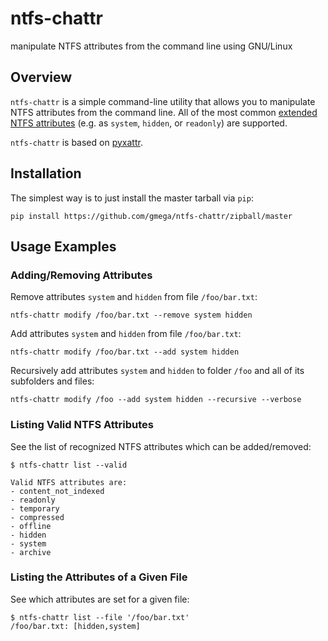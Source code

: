 # ntfs-chattr

manipulate NTFS attributes from the command line using GNU/Linux

## Overview
`ntfs-chattr` is a simple command-line utility that allows you to manipulate NTFS attributes from the command line. All 
of the most common [extended NTFS attributes](https://www.tuxera.com/community/ntfs-3g-advanced/extended-attributes/#ntfsattributes) (e.g. 
as `system`, `hidden`, or `readonly`) are supported.

`ntfs-chattr` is based on [pyxattr](https://pyxattr.k1024.org/). 


## Installation
The simplest way is to just install the master tarball via `pip`:

```{bash}
pip install https://github.com/gmega/ntfs-chattr/zipball/master
```

## Usage Examples

### Adding/Removing Attributes
Remove attributes `system` and `hidden` from file `/foo/bar.txt`:

```
ntfs-chattr modify /foo/bar.txt --remove system hidden
```

Add attributes `system` and `hidden` from file `/foo/bar.txt`:

```
ntfs-chattr modify /foo/bar.txt --add system hidden
```

Recursively add attributes `system` and `hidden` to folder `/foo` and all of its subfolders and files:
```
ntfs-chattr modify /foo --add system hidden --recursive --verbose
```

### Listing Valid NTFS Attributes

See the list of recognized NTFS attributes which can be added/removed:
```{bash}
$ ntfs-chattr list --valid

Valid NTFS attributes are:
- content_not_indexed
- readonly
- temporary
- compressed
- offline
- hidden
- system
- archive
```

### Listing the Attributes of a Given File
See which attributes are set for a given file:

```{bash}
$ ntfs-chattr list --file '/foo/bar.txt'            
/foo/bar.txt: [hidden,system]
```

